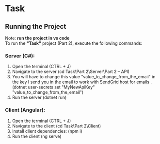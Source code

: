 # Task

## Running the Project

Note: **run the project in vs code**\
To run the **"Task"** project (Part 2), execute the following commands:

### Server (C#):

1. Open the terminal (CTRL + J)
2. Navigate to the server (cd Task\Part 2\Server\Part 2 – API)
3. You will have to change this value "value_to_change_from_the_email" in the key I send you in the email to work with SendGrid host for emails . (dotnet user-secrets set "MyNewApiKey" "value_to_change_from_the_email")
4. Run the server (dotnet run)

### Client (Angular):

1. Open the terminal (CTRL + J)
2. Navigate to the client (cd Task\Part 2\Client)
3. Install client dependencies: (npm i)
4. Run the client (ng serve)

